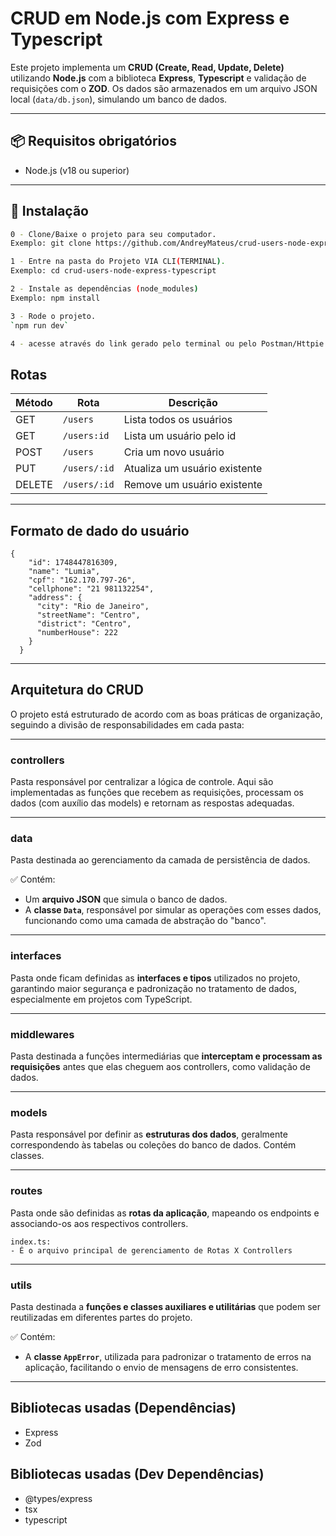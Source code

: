 # CRUD em Node.js com Express e Typescript

Este projeto implementa um **CRUD (Create, Read, Update, Delete)** utilizando **Node.js** com a biblioteca **Express**, **Typescript** e validação de requisições com o **ZOD**. Os dados são armazenados em um arquivo JSON local (`data/db.json`), simulando um banco de dados.

---

## 📦 Requisitos obrigatórios

- Node.js (v18 ou superior)

---

## 🚀 Instalação

```bash
0 - Clone/Baixe o projeto para seu computador.
Exemplo: git clone https://github.com/AndreyMateus/crud-users-node-express-typescript

1 - Entre na pasta do Projeto VIA CLI(TERMINAL).
Exemplo: cd crud-users-node-express-typescript

2 - Instale as dependências (node_modules)
Exemplo: npm install

3 - Rode o projeto.
`npm run dev`

4 - acesse através do link gerado pelo terminal ou pelo Postman/Httpie ou outro.

```

## Rotas

| Método | Rota         | Descrição                     |
| ------ | ------------ | ------------------------------|
| GET    | `/users`     | Lista todos os usuários       |
| GET    | `/users:id`  | Lista um usuário pelo id      |
| POST   | `/users`     | Cria um novo usuário          |
| PUT    | `/users/:id` | Atualiza um usuário existente |
| DELETE | `/users/:id` | Remove um usuário existente   |

---

## Formato de dado do usuário

```
{
    "id": 1748447816309,
    "name": "Lumia",
    "cpf": "162.170.797-26",
    "cellphone": "21 981132254",
    "address": {
      "city": "Rio de Janeiro",
      "streetName": "Centro",
      "district": "Centro",
      "numberHouse": 222
    }
  }
```

---

## Arquitetura do CRUD

O projeto está estruturado de acordo com as boas práticas de organização, seguindo a divisão de responsabilidades em cada pasta:

---

### **controllers**

Pasta responsável por centralizar a lógica de controle. Aqui são implementadas as funções que recebem as requisições, processam os dados (com auxílio das models) e retornam as respostas adequadas.

---

### **data**

Pasta destinada ao gerenciamento da camada de persistência de dados.

✅ Contém:

- Um **arquivo JSON** que simula o banco de dados.
- A **classe `Data`**, responsável por simular as operações com esses dados, funcionando como uma camada de abstração do "banco".

---

### **interfaces**

Pasta onde ficam definidas as **interfaces e tipos** utilizados no projeto, garantindo maior segurança e padronização no tratamento de dados, especialmente em projetos com TypeScript.

---

### **middlewares**

Pasta destinada a funções intermediárias que **interceptam e processam as requisições** antes que elas cheguem aos controllers, como validação de dados.

---

### **models**

Pasta responsável por definir as **estruturas dos dados**, geralmente correspondendo às tabelas ou coleções do banco de dados. Contém classes.

---

### **routes**

Pasta onde são definidas as **rotas da aplicação**, mapeando os endpoints e associando-os aos respectivos controllers.

    index.ts:
    - É o arquivo principal de gerenciamento de Rotas X Controllers

---

### **utils**

Pasta destinada a **funções e classes auxiliares e utilitárias** que podem ser reutilizadas em diferentes partes do projeto.

✅ Contém:

- A **classe `AppError`**, utilizada para padronizar o tratamento de erros na aplicação, facilitando o envio de mensagens de erro consistentes.

---

## Bibliotecas usadas (Dependências)

- Express
- Zod

## Bibliotecas usadas (Dev Dependências)

- @types/express
- tsx
- typescript
